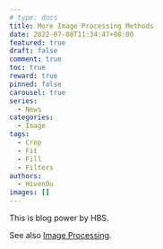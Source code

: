 ```yaml
---
# type: docs 
title: More Image Processing Methods
date: 2022-07-08T11:34:47+08:00
featured: true
draft: false
comment: true
toc: true
reward: true
pinned: false
carousel: true
series:
  - News
categories:
  - Image
tags: 
  - Crop
  - Fit
  - Fill
  - Filters
authors:
  - HivenOu
images: []
---
```


This is blog power by HBS.

<!--more-->

See also [Image Processing](https://hbs.razonyang.com/v1/en/docs/image-processing/).
